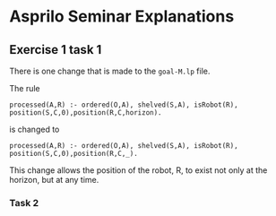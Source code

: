 # Asprilo Seminar Explanations

## Exercise 1 task 1

There is one change that is made to the `goal-M.lp` file.

The rule

```processed(A,R) :- ordered(O,A), shelved(S,A), isRobot(R), position(S,C,0),position(R,C,horizon).```

is changed to

```processed(A,R) :- ordered(O,A), shelved(S,A), isRobot(R), position(S,C,0),position(R,C,_).```

This change allows the position of the robot, R, to exist not only at the horizon, but at any time.

### Task 2